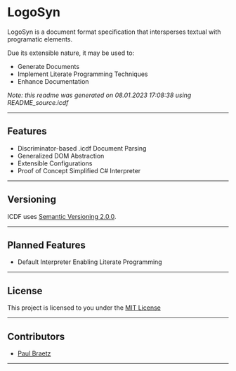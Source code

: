 # LogoSyn #

LogoSyn is a document format specification that intersperses textual with programatic elements.

Due its extensible nature, it may be used to:
* Generate Documents
* Implement Literate Programming Techniques
* Enhance Documentation

*Note: this readme was generated on 08.01.2023 17:08:38 using README_source.icdf*

---
## **Features** ##

* Discriminator-based .icdf Document Parsing
* Generalized DOM Abstraction
* Extensible Configurations
* Proof of Concept Simplified C# Interpreter

---
## **Versioning** ##

ICDF uses [Semantic Versioning 2.0.0](https://semver.org/).

---

## **Planned Features** ##

* Default Interpreter Enabling Literate Programming

---

## **License** ##

This project is licensed to you under the [MIT License](https://github.com/PaulBraetz/LogoSyn/blob/master/LICENSE)

---

## **Contributors** ##

* [Paul Braetz](https://github.com/PaulBraetz/)

---